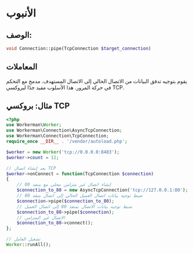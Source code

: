 # الأنبوب
## الوصف:
```php
void Connection::pipe(TcpConnection $target_connection)
```

## المعاملات
يقوم بتوجيه تدفق البيانات من الاتصال الحالي إلى الاتصال المستهدف. مدمج مع التحكم في حركة المرور. هذا الأسلوب مفيد جدًا لبروكسي TCP.

## مثال: بروكسي TCP

```php
<?php
use Workerman\Worker;
use Workerman\Connection\AsyncTcpConnection;
use Workerman\Connection\TcpConnection;
require_once __DIR__ . '/vendor/autoload.php';

$worker = new Worker('tcp://0.0.0.0:8483');
$worker->count = 12;

// بعد إنشاء اتصال TCP
$worker->onConnect = function(TcpConnection $connection)
{
    // إنشاء اتصال غير متزامن محلي مع منفذ 80
    $connection_to_80 = new AsyncTcpConnection('tcp://127.0.0.1:80');
    // ضبط توجيه بيانات اتصال العميل الحالي إلى اتصال منفذ 80
    $connection->pipe($connection_to_80);
    // ضبط توجيه بيانات الاتصال بمنفذ 80 إلى اتصال العميل
    $connection_to_80->pipe($connection);
    // الاتصال غير المتزامن
    $connection_to_80->connect();
};

// تشغيل العامل
Worker::runAll();
```
